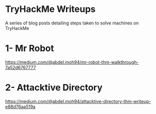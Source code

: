 # TryHackMe Writeups
A series of blog posts detailing steps taken to solve machines on TryHackMe

# 1- Mr Robot

https://medium.com/@abdel.moh94/mr-robot-thm-walkthrough-7a52d6767777

# 2- Attacktive Directory
https://medium.com/@abdel.moh94/attacktive-directory-thm-writeup-e88d76aa519a
